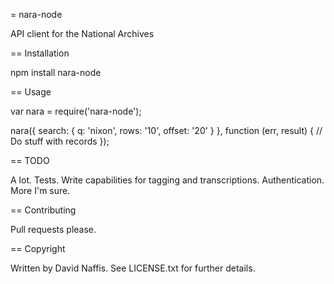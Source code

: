 = nara-node

API client for the National Archives

== Installation

  npm install nara-node

== Usage

  var nara = require('nara-node');

  nara({
      search: {
          q: 'nixon',
          rows: '10',
          offset: '20'
      }
  }, function (err, result) {
      // Do stuff with records
  });
  
== TODO

  A lot. Tests. Write capabilities for tagging and transcriptions. Authentication. More I'm sure. 

== Contributing

Pull requests please.

== Copyright

Written by David Naffis. See LICENSE.txt for further details.